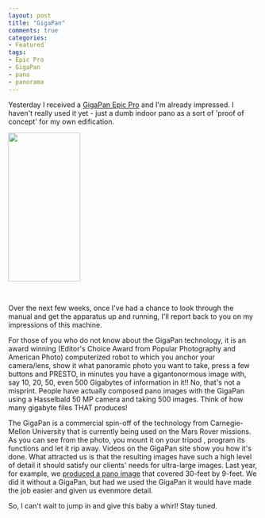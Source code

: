 ```yaml
---
layout: post
title: "GigaPan"
comments: true
categories:
- Featured
tags:
- Epic Pro
- GigaPan
- pano
- panorama
---
```

Yesterday I received a <a href="http://www.gigapan.com">GigaPan Epic Pro</a> and I'm already impressed. I haven't really used it yet - just a dumb indoor pano as a sort of 'proof of concept' for my own edification.

<a href="http://blog.lesterpickerphoto.com/wp-content/uploads/2013/03/epic-pro.png"><img class="size-medium wp-image-2667" title="epic-pro" src="http://blog.lesterpickerphoto.com/wp-content/uploads/2013/03/epic-pro-145x300.png" alt="" width="145" height="300" /></a>

&nbsp;

Over the next few weeks, once I've had a chance to look through the manual and get the apparatus up and running, I'll report back to you on my impressions of this machine.

For those of you who do not know about the GigaPan technology, it is an award winning (Editor's Choice Award from Popular Photography and American Photo) computerized robot to which you anchor your camera/lens, show it what panoramic photo you want to take, press a few buttons and PRESTO, in minutes you have a gigantonormous image with, say 10, 20, 50, even 500 Gigabytes of information in it!! No, that's not a misprint. People have actually composed pano images with the GigaPan using a Hasselbald 50 MP camera and taking 500 images. Think of how many gigabyte files THAT produces!

The GigaPan is a commercial spin-off of the technology from Carnegie-Mellon University that is currently being used on the Mars Rover missions. As you can see from the photo, you mount it on your tripod , program its functions and let it rip away. Videos on the GigaPan site show you how it's done. What attracted us is that the resulting images have such a high level of detail it should satisfy our clients' needs for ultra-large images. Last year, for example, we <a href="http://www.lesterpickerphoto.com/commercial-installations/">produced a pano image</a> that covered 30-feet by 9-feet. We did it without a GigaPan, but had we used the GigaPan it would have made the job easier and given us evenmore detail.

So, I can't wait to jump in and give this baby a whirl! Stay tuned.

&nbsp;